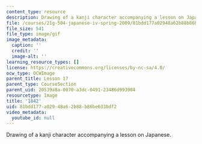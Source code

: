 ```yaml
---
content_type: resource
description: Drawing of a kanji character accompanying a lesson on Japanese.
file: /courses/21g-504-japanese-iv-spring-2009/81bdd177a02948a62b88b86be633bdf2_1842.gif
file_size: 541
file_type: image/gif
image_metadata:
  caption: ''
  credit: ''
  image-alt: ''
learning_resource_types: []
license: https://creativecommons.org/licenses/by-nc-sa/4.0/
ocw_type: OCWImage
parent_title: Lesson 17
parent_type: CourseSection
parent_uid: 20539a8a-0070-a3dc-0491-23486d993904
resourcetype: Image
title: '1842'
uid: 81bdd177-a029-48a6-2b88-b86be633bdf2
video_metadata:
  youtube_id: null
---
```

Drawing of a kanji character accompanying a lesson on Japanese.